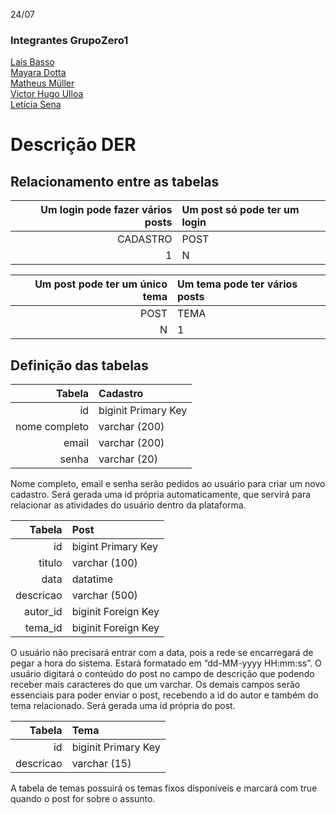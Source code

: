 24/07
 
### Integrantes GrupoZero1
[Lais Basso](https://github.com/laisbasso "GitHub")  
[Mayara Dotta](https://github.com/DottaMP "GitHub")  
[Matheus Müller](https://github.com/matheuxmuller "GitHub")  
[Victor Hugo Ulloa](https://github.com/Victorhup "GitHub")  
[Letícia Sena](https://github.com/leticia-sena "GitHub")
 
# Descrição DER
 
## Relacionamento entre as tabelas
 
| Um login pode fazer vários posts | Um post só pode ter um login
|---:|:---|
| CADASTRO | POST
| 1 | N

| Um post pode ter um único tema | Um tema pode ter vários posts
|---:|:---|
| POST | TEMA
| N | 1

## Definição das tabelas

| Tabela | **Cadastro** |
|-------:|:-------------|
| id | biginit Primary Key
| nome completo | varchar (200)
| email | varchar (200)
| senha | varchar (20)
 
Nome completo, email e senha serão pedidos ao usuário para criar um novo cadastro. Será gerada uma id própria automaticamente, que servirá para relacionar as atividades do usuário dentro da plataforma.
 
| Tabela | **Post** |
|-------:|:---------|
| id | bigint Primary Key
| titulo | varchar (100)
| data | datatime
| descricao | varchar (500)
| autor_id | biginit Foreign Key
| tema_id | biginit Foreign Key
 
O usuário não precisará entrar com a data, pois a rede se encarregará de pegar a hora do sistema. Estará formatado em “dd-MM-yyyy HH:mm:ss”. O usuário digitará o conteúdo do post no campo de descrição que podendo receber mais caracteres do que um varchar. Os demais campos serão essenciais para poder enviar o post, recebendo a id do autor e também do tema relacionado. Será gerada uma id própria do post.

| Tabela | **Tema** |
|-------:|:---------|
| id | biginit Primary Key
| descricao | varchar (15)
 
A tabela de temas possuirá os temas fixos disponíveis e marcará com true quando o post for sobre o assunto.
